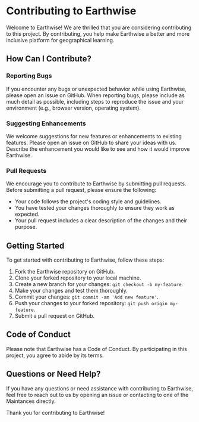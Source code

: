 # Contributing to Earthwise

Welcome to Earthwise! We are thrilled that you are considering contributing to this project. By contributing, you help make Earthwise a better and more inclusive platform for geographical learning.

## How Can I Contribute?

### Reporting Bugs

If you encounter any bugs or unexpected behavior while using Earthwise, please open an issue on GitHub. When reporting bugs, please include as much detail as possible, including steps to reproduce the issue and your environment (e.g., browser version, operating system).

### Suggesting Enhancements

We welcome suggestions for new features or enhancements to existing features. Please open an issue on GitHub to share your ideas with us. Describe the enhancement you would like to see and how it would improve Earthwise.

### Pull Requests

We encourage you to contribute to Earthwise by submitting pull requests. Before submitting a pull request, please ensure the following:

- Your code follows the project's coding style and guidelines.
- You have tested your changes thoroughly to ensure they work as expected.
- Your pull request includes a clear description of the changes and their purpose.

## Getting Started

To get started with contributing to Earthwise, follow these steps:

1. Fork the Earthwise repository on GitHub.
2. Clone your forked repository to your local machine.
3. Create a new branch for your changes: `git checkout -b my-feature`.
4. Make your changes and test them thoroughly.
5. Commit your changes: `git commit -am 'Add new feature'`.
6. Push your changes to your forked repository: `git push origin my-feature`.
7. Submit a pull request on GitHub.

## Code of Conduct

Please note that Earthwise has a Code of Conduct. By participating in this project, you agree to abide by its terms.

## Questions or Need Help?

If you have any questions or need assistance with contributing to Earthwise, feel free to reach out to us by opening an issue or contacting to one of the Maintances directly.

Thank you for contributing to Earthwise!
